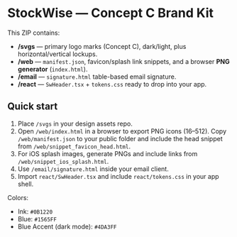 # StockWise — Concept C Brand Kit

This ZIP contains:
- **/svgs** — primary logo marks (Concept C), dark/light, plus horizontal/vertical lockups.
- **/web** — `manifest.json`, favicon/splash link snippets, and a browser **PNG generator** (`index.html`).
- **/email** — `signature.html` table-based email signature.
- **/react** — `SwHeader.tsx` + `tokens.css` ready to drop into your app.

## Quick start
1) Place `/svgs` in your design assets repo.
2) Open `/web/index.html` in a browser to export PNG icons (16–512). Copy `/web/manifest.json` to your public folder and include the head snippet from `/web/snippet_favicon_head.html`.
3) For iOS splash images, generate PNGs and include links from `/web/snippet_ios_splash.html`.
4) Use `/email/signature.html` inside your email client.
5) Import `react/SwHeader.tsx` and include `react/tokens.css` in your app shell.

Colors:
- Ink: `#0B1220`
- Blue: `#1565FF`
- Blue Accent (dark mode): `#4DA3FF`
